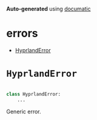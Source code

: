 **Auto-generated** using [documatic](https://github.com/aspizu/documatic)


# errors


 - [HyprlandError](#HyprlandError)



# `HyprlandError`


```py

class HyprlandError:
    ...
```

Generic error.





